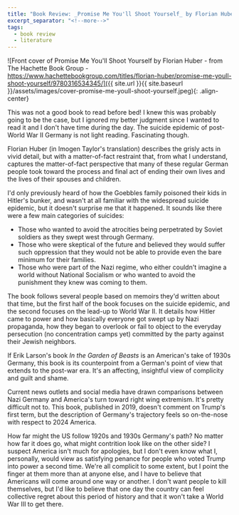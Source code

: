 ```yaml
---
title: "Book Review: _Promise Me You'll Shoot Yourself_ by Florian Huber"
excerpt_separator: "<!--more-->"
tags:
  - book review
  - literature
---
```


![Front cover of Promise Me You'll Shoot Yourself by Florian Huber - from The Hachette Book Group - https://www.hachettebookgroup.com/titles/florian-huber/promise-me-youll-shoot-yourself/9780316534345/]({{ site.url }}{{ site.baseurl }}/assets/images/cover-promise-me-youll-shoot-yourself.jpeg){: .align-center}

This was not a good book to read before bed! I knew this was probably going to be the case, but I ignored my better judgment since I wanted to read it and I don't have time during the day. The suicide epidemic of post-World War II Germany is not light reading. Fascinating though.

Florian Huber (in Imogen Taylor's translation) describes the grisly acts in vivid detail, but with a matter-of-fact restraint that, from what I understand, captures the matter-of-fact perspective that many of these regular German people took toward the process and final act of ending their own lives and the lives of their spouses and children.

I'd only previously heard of how the Goebbles family poisoned their kids in Hitler's bunker, and wasn't at all familiar with the widespread suicide epidemic, but it doesn't surprise me that it happened. It sounds like there were a few main categories of suicides:

- Those who wanted to avoid the atrocities being perpetrated by Soviet soldiers as they swept west through Germany.
- Those who were skeptical of the future and believed they would suffer such oppression that they would not be able to provide even the bare minimum for their families.
- Those who were part of the Nazi regime, who either couldn't imagine a world without National Socialism or who wanted to avoid the punishment they knew was coming to them.

The book follows several people based on memoirs they'd written about that time, but the first half of the book focuses on the suicide epidemic, and the second focuses on the lead-up to World War II. It details how Hitler came to power and how basically everyone got swept up by Nazi propaganda, how they began to overlook or fail to object to the everyday persecution (no concentration camps yet) committed by the party against their Jewish neighbors.

If Erik Larson's book *In the Garden of Beasts* is an American's take of 1930s Germany, this book is its counterpoint from a German's point of view that extends to the post-war era. It's an affecting, insightful view of complicity and guilt and shame.

Current news outlets and social media have drawn comparisons between Nazi Germany and America's turn toward right wing extremism. It's pretty difficult not to. This book, published in 2019, doesn't comment on Trump's first term, but the description of Germany's trajectory feels so on-the-nose with respect to 2024 America.

How far might the US follow 1920s and 1930s Germany's path? No matter how far it does go, what might contrition look like on the other side? I suspect America isn't much for apologies, but I don't even know what I, personally, would view as satisfying penance for people who voted Trump into power a second time. We're all complicit to some extent, but I point the finger at them more than at anyone else, and I have to believe that Americans will come around one way or another. I don't want people to kill themselves, but I'd like to believe that one day the country can feel collective regret about this period of history and that it won't take a World War III to get there.